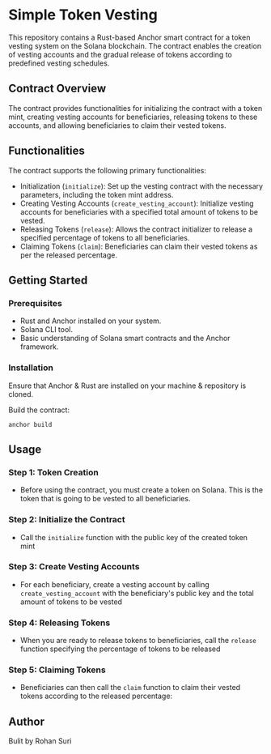 # Simple Token Vesting

This repository contains a Rust-based Anchor smart contract for a token vesting system on the Solana blockchain. The contract enables the creation of vesting accounts and the gradual release of tokens according to predefined vesting schedules.
## Contract Overview
The contract provides functionalities for initializing the contract with a token mint, creating vesting accounts for beneficiaries, releasing tokens to these accounts, and allowing beneficiaries to claim their vested tokens.

## Functionalities
The contract supports the following primary functionalities:

- Initialization (`initialize`): Set up the vesting contract with the necessary parameters, including the token mint address.
- Creating Vesting Accounts (`create_vesting_account`): Initialize vesting accounts for beneficiaries with a specified total amount of tokens to be vested.
- Releasing Tokens (`release`): Allows the contract initializer to release a specified percentage of tokens to all beneficiaries.
- Claiming Tokens (`claim`): Beneficiaries can claim their vested tokens as per the released percentage.

## Getting Started
### Prerequisites
- Rust and Anchor installed on your system.
- Solana CLI tool.
- Basic understanding of Solana smart contracts and the Anchor framework.
### Installation
Ensure that Anchor & Rust are installed on your machine & repository is cloned.  

Build the contract:
```console
anchor build
```

## Usage
### Step 1: Token Creation 
- Before using the contract, you must create a token on Solana. This is the token that is going to be vested to all beneficiaries. 

### Step 2: Initialize the Contract
- Call the `initialize` function with the public key of the created token mint

### Step 3: Create Vesting Accounts
- For each beneficiary, create a vesting account by calling `create_vesting_account` with the beneficiary's public key and the total amount of tokens to be vested

### Step 4: Releasing Tokens
- When you are ready to release tokens to beneficiaries, call the `release` function specifying the percentage of tokens to be released

### Step 5: Claiming Tokens
- Beneficiaries can then call the `claim` function to claim their vested tokens according to the released percentage:

## Author
Bulit by Rohan Suri